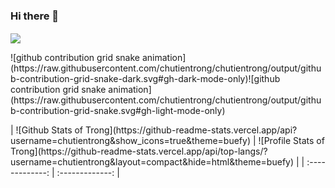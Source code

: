 ### Hi there 👋
<img align="center" src="https://readme-typing-svg.demolab.com?font=Fira+Code&size=60&duration=2500&pause=500&center=true&vCenter=true&multiline=true&width=600&height=100&lines=Hello!+I'm+Trong">

<p>![github contribution grid snake animation](https://raw.githubusercontent.com/chutientrong/chutientrong/output/github-contribution-grid-snake-dark.svg#gh-dark-mode-only)![github contribution grid snake animation](https://raw.githubusercontent.com/chutientrong/chutientrong/output/github-contribution-grid-snake.svg#gh-light-mode-only)
</p>
| ![Github Stats of Trong](https://github-readme-stats.vercel.app/api?username=chutientrong&show_icons=true&theme=buefy)  | ![Profile Stats of Trong](https://github-readme-stats.vercel.app/api/top-langs/?username=chutientrong&layout=compact&hide=html&theme=buefy) |
| :-------------: | :-------------: |

